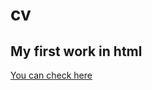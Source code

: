 # cv
## My first work in html
[You can check here](http://127.0.0.1:5500/html/vladilen%20minin/cv/index.html)
